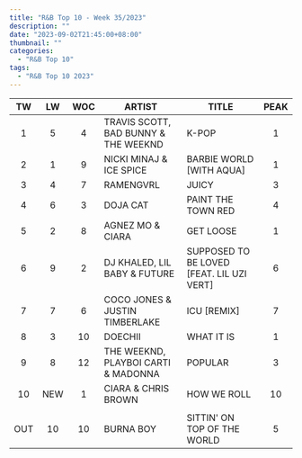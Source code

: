 ```yaml
---
title: "R&B Top 10 - Week 35/2023"
description: ""
date: "2023-09-02T21:45:00+08:00"
thumbnail: ""
categories:
  - "R&B Top 10"
tags:
  - "R&B Top 10 2023"
---
```

<!--more-->
|TW|LW|WOC|ARTIST|TITLE|PEAK|
|:---:|:---:|:---:|---|---|:---:|
|1|5|4|TRAVIS SCOTT, BAD BUNNY & THE WEEKND|K-POP|1|
|2|1|9|NICKI MINAJ & ICE SPICE|BARBIE WORLD [WITH AQUA]|1|
|3|4|7|RAMENGVRL|JUICY|3|
|4|6|3|DOJA CAT|PAINT THE TOWN RED|4|
|5|2|8|AGNEZ MO & CIARA|GET LOOSE|1|
|6|9|2|DJ KHALED, LIL BABY & FUTURE|SUPPOSED TO BE LOVED [FEAT. LIL UZI VERT]|6|
|7|7|6|COCO JONES & JUSTIN TIMBERLAKE|ICU [REMIX]|7|
|8|3|10|DOECHII|WHAT IT IS|1|
|9|8|12|THE WEEKND, PLAYBOI CARTI & MADONNA|POPULAR|3|
|10|NEW|1|CIARA & CHRIS BROWN|HOW WE ROLL|10|
| | | | | | |
|OUT|10|10|BURNA BOY|SITTIN' ON TOP OF THE WORLD|5|
